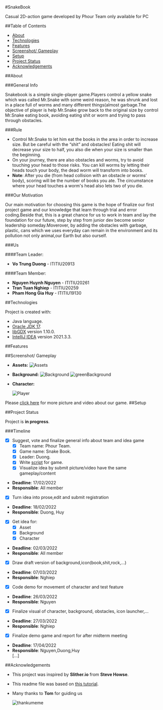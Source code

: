 #SnakeBook

Casual 2D-action game developed by Phour Team only available for PC  

##Table of Contents
 - [About](#About)
 - [Technologies](#technologies)
 - [Features](#features)
 - [Screenshot/ Gameplay](#screenshot/gameplay)
 - [Setup](#setup)
 - [Project Status](#project-status)
 - [Acknowledgements](#acknowledgements)

##About

###General Info

Snakebook is a simple single-player game.Players control
a yellow snake which was called Mr.Snake with some weird 
reason, he was shrunk and lost in a place full of worms
and many different things(almost garbage.The objective of player is help
Mr.Snake grow back to the original size by control Mr.Snake eating book,
avoiding eating shit or worm and trying to pass through obstacles.

###Rule
- Control Mr.Snake to let him eat the books in the area in order to increase size. But be careful with the “shit” and obstacles! Eating shit will decrease your size to half, you also die when your size is smaller than the beginning.
- On your journey, there are also obstacles and worms, try to avoid touching your head to those risks. You can kill worms by letting their heads touch your body, the dead worm will transform into books.
- **Note**: After you die (from head collision with an obstacle or worms’ body), scoring will be the number of books you ate. The circumstance where your head touches a worm's head also lets two of you die.

###Our Motivation

Our main motivation for choosing this game is the hope of finalize our first project game 
and our knowledge that learn through trial and error coding.Beside that, this is a great chance for us to work in team and lay the foundation for our future, 
step by step from junior dev become senior leadership someday.Moverover, by adding the obstacles with garbage, plastic, cans which we uses everyday can remain in the environment and its pollution not only animal,our Earth but also ourself.

###Us

####Team Leader: 
- **Vo Trung Duong** - ITITIU20913

####Team Member:
- **Nguyen Huynh Nguyen** - ITITIU20261
- **Tran Tuan Nghiep** - ITITIU20259
- **Pham Hong Gia Huy** - ITITIU19130

##Technologies

Project is created with:
- Java language. 
- [Oracle JDK 17](https://www.oracle.com/java/technologies/javase/jdk17-archive-downloads.html).
- [libGDX](https://libgdx.com/) version 1.10.0.
- [IntelliJ IDEA](https://www.jetbrains.com/idea/download/#section=windows) version 2021.3.3.

##Features

##Screenshot/ Gameplay
- **Assets:**
![Assets](https://user-images.githubusercontent.com/99232451/163297847-4cdc7bc1-f565-4f67-81e0-ee109fdbf6d1.png)
- __Background:__
  ![Background](https://user-images.githubusercontent.com/99232451/163298374-18ef7df4-ce45-401d-88fa-615fc6091c00.png)
  ![greenBackground](https://user-images.githubusercontent.com/99232451/163298408-2035c227-c92f-41af-b4b0-8351419fe9f1.jpg)
- **Character:**

  ![Player](https://user-images.githubusercontent.com/99232451/163298551-80c62d4a-27e2-4ec6-a32d-e10e41c73840.png)

Please [click here](https://drive.google.com/drive/folders/1hQIyvF_TvZX1Ip45ahoCsF6WobBCb5ii) for more picture and video about our game.
##Setup

##Project Status

Project is **in progress**.

###Timeline
- [x] Suggest, vote and finalize general info about team and idea game
   - [x] Team name: Phour Team.
   - [x] Game name: Snake Book.
   - [x] Leader: Duong.
   - [x] Write [script](https://docs.google.com/document/d/1FJOKV1lN9W3cDtp0pEo__c0X_kaR5Rzo6fZ2ROYyg8w/edit) for game.
   - [x] Visualize idea by submit picture/video have the same gameplay/content 
- **Deadline**: 17/02/2022
- **Responsible**: All member
- [x] Turn idea into prose,edit and submit registration
- **Deadline**: 18/02/2022
- **Responsible**: Duong, Huy 
- [x] Get idea for: 
  - [x] Asset
  - [x] Background
  - [x] Character
- **Deadline**: 02/03/2022
- **Responsible**: All member
- [x] Draw draft version of background,icon(book,shit,rock,...)
- **Deadline**: 07/03/2022
- **Responsible**: Nghiep
- [x] Code demo for movement of character and test feature
- **Deadline**: 26/03/2022
- **Responsible**: Nguyen
- [x] Finalize visual of character, background, obstacles, icon launcher,...
- **Deadline**: 27/03/2022
- **Responsible**: Nghiep
- [x] Finalize demo game and report for after midterm meeting
- **Deadline**: 17/04/2022
- **Responsible**: Nguyen,Duong,Huy\
[...]

##Acknowledgements
- This project was inspired by **Slither.io** from **Steve Howse**.
- This readme file was based on [this tutorial](https://bulldogjob.com/news/449-how-to-write-a-good-readme-for-your-github-project).
- Many thanks to **Tom** for guiding us

  ![thankumeme](https://user-images.githubusercontent.com/99232451/163300884-74f400b5-63ac-4997-b138-8d822bf38fdb.jpg)



